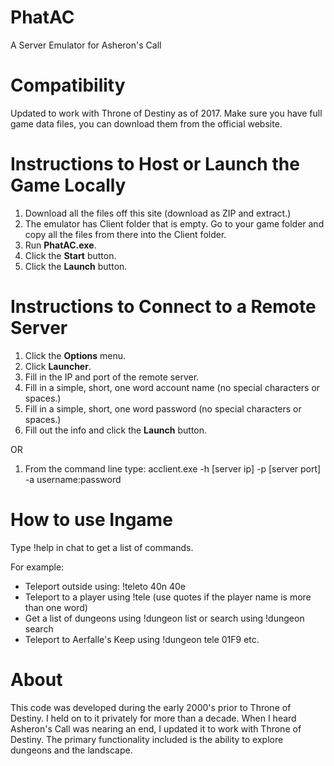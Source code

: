 # PhatAC
A Server Emulator for Asheron's Call

# Compatibility
Updated to work with Throne of Destiny as of 2017. Make sure you have full game data files, you can download them from the official website.

# Instructions to Host or Launch the Game Locally
1. Download all the files off this site (download as ZIP and extract.)
2. The emulator has Client folder that is empty. Go to your game folder and copy all the files from there into the Client folder.
3. Run <b>PhatAC.exe</b>.
4. Click the <b>Start</b> button.
5. Click the <b>Launch</b> button.

# Instructions to Connect to a Remote Server
1. Click the <b>Options</b> menu.
2. Click <b>Launcher</b>.
3. Fill in the IP and port of the remote server.
4. Fill in a simple, short, one word account name (no special characters or spaces.)
5. Fill in a simple, short, one word password (no special characters or spaces.)
6. Fill out the info and click the <b>Launch</b> button.

OR

1. From the command line type:
acclient.exe -h [server ip] -p [server port] -a username:password 

# How to use Ingame
Type !help in chat to get a list of commands.

For example:
* Teleport outside using: !teleto 40n 40e
* Teleport to a player using !tele <player name> (use quotes if the player name is more than one word)
* Get a list of dungeons using !dungeon list or search using !dungeon search
* Teleport to Aerfalle's Keep using !dungeon tele 01F9
etc.

# About
This code was developed during the early 2000's prior to Throne of Destiny. I held on to it privately for more than a decade. When I heard Asheron's Call was nearing an end, I updated it to work with Throne of Destiny. The primary functionality included is the ability to explore dungeons and the landscape.
